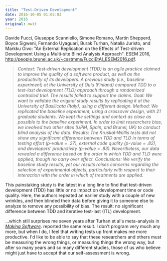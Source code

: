 ```yaml
---
title: "Test-Driven Development"
date: 2016-10-05 01:02:03
year: 2016
original: nwit
---
```


<p>
  Davide Fucci, Giuseppe Scanniello, Simone Romano, Martin Shepperd, Boyce Sigweni, Fernando Uyaguari, Burak Turhan, Natalia Juristo, and Markku Oivo:
  "An External Replication on the Effects of Test-driven Development Using a Multi-site Blind Analysis Approach".
  ESEM 2016, <a href="http://people.brunel.ac.uk/~csstmms/FucciEtAl_ESEM2016.pdf">http://people.brunel.ac.uk/~csstmms/FucciEtAl_ESEM2016.pdf</a>.
</p>

<blockquote>
  <em>
    Context: Test-driven development (TDD) is an agile practice
    claimed to improve the quality of a software product, as well as
    the productivity of its developers. A previous study (i.e.,
    baseline experiment) at the University of Oulu (Finland) compared
    TDD to a test-last development (TLD) approach through a randomized
    controlled trial. The results failed to support the claims. Goal:
    We want to validate the original study results by replicating it
    at the University of Basilicata (Italy), using a different
    design. Method: We replicated the baseline experiment, using a
    crossover design, with 21 graduate students. We kept the settings
    and context as close as possible to the baseline experiment. In
    order to limit researchers bias, we involved two other sites (UPM,
    Spain, and Brunel, UK) to conduct blind analysis of the
    data. Results: The Kruskal-Wallis tests did not show any
    significant difference between TDD and TLD in terms of testing
    effort (p-value = .27), external code quality (p-value = .82), and
    developers' productivity (p-value = .83). Nevertheless, our data
    revealed a difference based on the order in which TDD and TLD were
    applied, though no carry over effect. Conclusions: We verify the
    baseline study results, yet our results raises concerns regarding
    the selection of experimental objects, particularly with respect
    to their interaction with the order in which of treatments are
    applied.
  </em>
</blockquote>

<p>
  This painstaking study is the latest in a long line to find that
  test-driven development (TDD) has little or no impact on development
  time or code quality.  Here, the authors repeated an earlier study
  with a couple of new wrinkles, and then blinded their data before
  giving it to someone else to analyze to remove any possibility of
  bias.  The result: no significant difference between TDD and
  iterative test-last (ITL) development.
</p>
<p>
  ...which still surprises me seven years after Turhan et al's
  meta-analysis in
  <a href="https://www.amazon.com/Making-Software-Really-Works-Believe/dp/0596808321/"><em>Making
  Software</em></a>.  reported the same result.  I don't program very
  much any more, but when I do, I feel that writing tests up front
  makes me more productive.  I'd like to be able to say that these
  researchers and others must be measuring the wrong things, or
  measuring things the wrong way, but after so many years and so many
  different studies, those of us who believe might just have to accept
  that our self-assessment is wrong.
</p>
